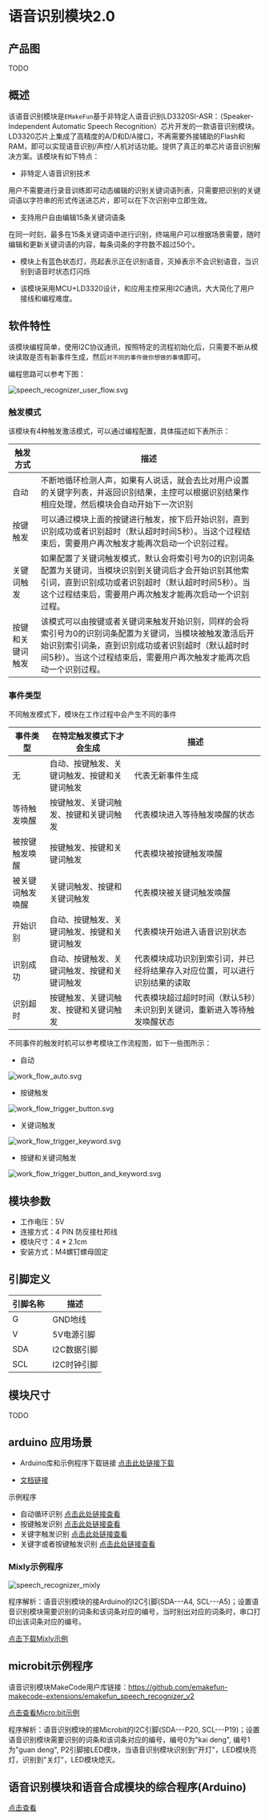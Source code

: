 # 语音识别模块2.0

## 产品图

TODO

## 概述

该语音识别模块是`EMakeFun`基于非特定人语音识别LD3320SI-ASR：（Speaker-Independent Automatic Speech Recognition）芯片开发的一款语音识别模块。LD3320芯片上集成了高精度的A/D和D/A接口，不再需要外接辅助的Flash和RAM，即可以实现语音识别/声控/人机对话功能。提供了真正的单芯片语音识别解决方案。该模块有如下特点：

- 非特定人语音识别技术

用户不需要进行录音训练即可动态编辑的识别关键词语列表，只需要把识别的关键词语以字符串的形式传送进芯片，即可以在下次识别中立即生效。

- 支持用户自由编辑15条关键词语条

在同一时刻，最多在15条关键词语中进行识别，终端用户可以根据场景需要，随时编辑和更新关键词语的内容，每条词条的字符数不超过50个。

- 模块上有蓝色状态灯，亮起表示正在识别语音，灭掉表示不会识别语音，当识别到语音时状态灯闪烁

- 该模块采用MCU+LD3320设计，和应用主控采用I2C通讯，大大简化了用户接线和编程难度。

## 软件特性

该模块编程简单，使用I2C协议通讯，按照特定的流程初始化后，只需要不断从模块读取是否有新事件生成，然后`对不同的事件做你想做的事情`即可。

编程思路可以参考下图：

![speech_recognizer_user_flow.svg](speech_recognizer/speech_recognizer_user_flow.svg)

### 触发模式

该模块有4种触发激活模式，可以通过编程配置，具体描述如下表所示：

| 触发方式 | 描述 |
|--- |---|
| 自动 | 不断地循环检测人声，如果有人说话，就会去比对用户设置的关键字列表，并返回识别结果，主控可以根据识别结果作相应处理，然后模块会自动开始下一次识别 |
| 按键触发 | 可以通过模块上面的按键进行触发，按下后开始识别，直到识别成功或者识别超时（默认超时时间5秒）。当这个过程结束后，需要用户再次触发才能再次启动一个识别过程。|
| 关键词触发 | 如果配置了关键词触发模式，默认会将索引号为0的识别词条配置为关键词，当模块识别到关键词后才会开始识别其他索引词，直到识别成功或者识别超时（默认超时时间5秒）。当这个过程结束后，需要用户再次触发才能再次启动一个识别过程。 |
| 按键和关键词触发 | 该模式可以由按键或者关键词来触发开始识别，同样的会将索引号为0的识别词条配置为关键词，当模块被触发激活后开始识别索引词条，直到识别成功或者识别超时（默认超时时间5秒）。当这个过程结束后，需要用户再次触发才能再次启动一个识别过程。 |

### 事件类型

不同触发模式下，模块在工作过程中会产生不同的事件

| 事件类型 | 在特定触发模式下才会生成 | 描述 |
| --- | --- | --- |
| 无 | 自动、按键触发、关键词触发、按键和关键词触发 | 代表无新事件生成 |
| 等待触发唤醒 | 按键触发、关键词触发、按键和关键词触发 | 代表模块进入等待触发唤醒的状态 |
| 被按键触发唤醒 | 按键触发、按键和关键词触发 | 代表模块被按键触发唤醒 |
| 被关键词触发唤醒 | 关键词触发、按键和关键词触发 | 代表模块被关键词触发唤醒 |
| 开始识别 | 自动、按键触发、关键词触发、按键和关键词触发 | 代表模块开始进入语音识别状态 |
| 识别成功 | 自动、按键触发、关键词触发、按键和关键词触发 | 代表模块成功识别到索引词，并已经将结果存入对应位置，可以进行识别结果的读取 |
| 识别超时 | 按键触发、关键词触发、按键和关键词触发 | 代表模块超过超时时间（默认5秒）未识别到关键词，重新进入等待触发唤醒状态 |

不同事件的触发时机可以参考模块工作流程图，如下一些图所示：

- 自动

![work_flow_auto.svg](speech_recognizer/work_flow_auto.svg)

- 按键触发

![work_flow_trigger_button.svg](speech_recognizer/work_flow_trigger_button.svg)

- 关键词触发

![work_flow_trigger_keyword.svg](speech_recognizer/work_flow_trigger_keyword.svg)

- 按键和关键词触发

![work_flow_trigger_button_and_keyword.svg](speech_recognizer/work_flow_trigger_button_and_keyword.svg)

## 模块参数

- 工作电压：5V
- 连接方式：4 PIN 防反接杜邦线
- 模块尺寸：4 * 2.1cm
- 安装方式：M4螺钉螺母固定

## 引脚定义

| 引脚名称| 描述 |
|---- |----|
| G | GND地线 |
| V | 5V电源引脚 |
| SDA | I2C数据引脚 |
| SCL | I2C时钟引脚   |

## 模块尺寸

TODO

## arduino 应用场景

- Arduino库和示例程序下载链接 [点击此处链接下载](https://github.com/emakefun-arduino-library/emakefun_speech_recognizer_deprecated/archive/refs/tags/latest.zip)

- [文档链接](https://emakefun-arduino-library.github.io/emakefun_speech_recognizer_deprecated/class_speech_recognizer.html)

示例程序

- 自动循环识别 [点击此处链接查看](https://emakefun-arduino-library.github.io/emakefun_speech_recognizer_deprecated/trigger_auto_8ino-example.html)
- 按键触发识别 [点击此处链接查看](https://emakefun-arduino-library.github.io/emakefun_speech_recognizer_deprecated/trigger_button_8ino-example.html)
- 关键字触发识别 [点击此处链接查看](https://emakefun-arduino-library.github.io/emakefun_speech_recognizer_deprecated/trigger_keyword_8ino-example.html)
- 关键字或者按键触发识别 [点击此处链接查看](https://emakefun-arduino-library.github.io/emakefun_speech_recognizer_deprecated/trigger_button_and_keyword_8ino-example.html)

### Mixly示例程序

![speech_recognizer_mixly](./speech_recognizer/speech_recognizer_example.png)

程序解析：语音识别模块的接Arduino的I2C引脚(SDA---A4, SCL---A5)；设置语音识别模块需要识别的词条和该词条对应的编号，当时别出对应的词条时，串口打印出该词条对应的编号。

[点击下载Mixly示例](./speech_recognizer/speech_recognizer_example.zip)

## microbit示例程序

语音识别模块MakeCode用户库链接：<https://github.com/emakefun-makecode-extensions/emakefun_speech_recognizer_v2>

[点击查看Micro:bit示例](https://makecode.microbit.org/_d1X0moe6AYVE)

程序解析：语音识别模块的接Microbit的I2C引脚(SDA---P20, SCL---P19)；设置语音识别模块需要识别的词条和该词条对应的编号，编号0为"kai deng", 编号1为"guan deng", P2引脚接LED模块，当语音识别模块识别到"开灯"，LED模块亮灯，识别到"关灯"，LED模块熄灭。

## 语音识别模块和语音合成模块的综合程序(Arduino)

[点击查看](../../examples/example_tts_and_speech_recognizer/example_tts_and_speech_recognizer.md)
